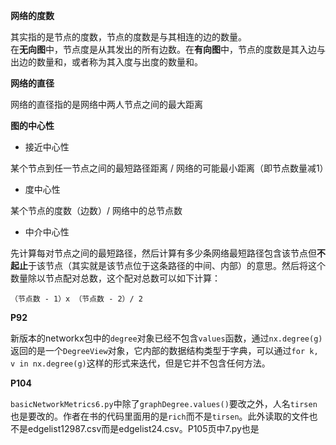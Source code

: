 **网络的度数**

其实指的是节点的度数，节点的度数是与其相连的边的数量。<br />
在**无向图**中，节点度是从其发出的所有边数。在**有向图**中，节点的度数是其入边与出边的数量和，或者称为其入度与出度的数量和。


**网络的直径**

网络的直径指的是网络中两人节点之间的最大距离

**图的中心性**

* 接近中心性

某个节点到任一节点之间的最短路径距离 / 网络的可能最小距离（即节点数量减1）

* 度中心性

某个节点的度数（边数）/ 网络中的总节点数

* 中介中心性

先计算每对节点之间的最短路径，然后计算有多少条网络最短路径包含该节点但**不起止**于该节点（其实就是该节点位于这条路径的中间、内部）的意思。然后将这个数量除以节点配对总数，这个配对总数可以如下计算：

```
（节点数 - 1）x （节点数 - 2）/ 2
```


**P92**

新版本的networkx包中的`degree`对象已经不包含`values`函数，通过`nx.degree(g)`返回的是一个`DegreeView`对象，它内部的数据结构类型于字典，可以通过`for k, v in nx.degree(g)`这样的形式来迭代，但是它并不包含任何方法。


**P104**

`basicNetworkMetrics6.py`中除了`graphDegree.values()`要改之外，人名`tirsen`也是要改的。作者在书的代码里面用的是`rich`而不是`tirsen`。此外读取的文件也不是edgelist12987.csv而是edgelist24.csv。P105页中7.py也是